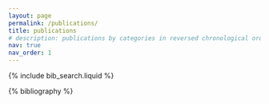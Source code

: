 ```yaml
---
layout: page
permalink: /publications/
title: publications
# description: publications by categories in reversed chronological order. generated by jekyll-scholar.
nav: true
nav_order: 1
---
```


<!-- _pages/publications.md -->

<!-- Bibsearch Feature -->

{% include bib_search.liquid %}

<div class="publications">

{% bibliography %}

</div>
